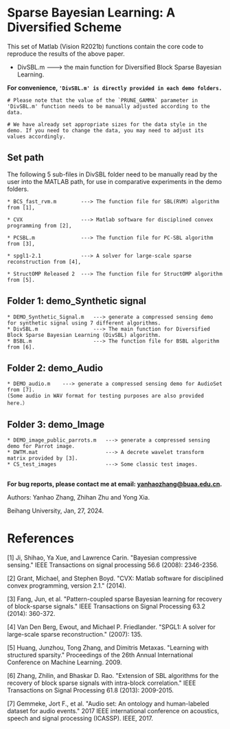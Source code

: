 # Sparse Bayesian Learning: A Diversified Scheme
This set of Matlab (Vision R2021b) functions contain the core code to reproduce the results of the above paper.

* DivSBL.m  ---> the main function for Diversified Block Sparse Bayesian Learning.

**For convenience, ```'DivSBL.m' is directly provided in each demo folders.```** 

    # Please note that the value of the `PRUNE_GAMMA` parameter in 'DivSBL.m' function needs to be manually adjusted according to the data.

    # We have already set appropriate sizes for the data style in the demo. If you need to change the data, you may need to adjust its values accordingly.


## Set path

The following 5 sub-files in DivSBL folder need to be manually read by the user into the MATLAB path, for use in comparative experiments in the demo folders. 

    * BCS_fast_rvm.m        ---> The function file for SBL(RVM) algorithm from [1],

    * CVX                   ---> Matlab software for disciplined convex programming from [2],

    * PCSBL.m               ---> The function file for PC-SBL algorithm from [3],

    * spgl1-2.1             ---> A solver for large-scale sparse reconstruction from [4],

    * StructOMP Released 2  ---> The function file for StructOMP algorithm from [5].




## Folder 1: demo_Synthetic signal 

    * DEMO_Synthetic_Signal.m   ---> generate a compressed sensing demo for synthetic signal using 7 different algorithms.
    * DivSBL.m                  ---> The main function for Diversified Block Sparse Bayesian Learning (DivSBL) algorithm.
    * BSBL.m                    ---> The function file for BSBL algorithm from [6].



## Folder 2: demo_Audio

    * DEMO_audio.m    ---> generate a compressed sensing demo for AudioSet from [7].
    (Some audio in WAV format for testing purposes are also provided here.）
  
  
  
## Folder 3: demo_Image

    * DEMO_image_public_parrots.m   ---> generate a compressed sensing demo for Parrot image.
    * DWTM.mat                      ---> A decrete wavelet transform matrix provided by [3].
    * CS_test_images                ---> Some classic test images.



##

**For bug reports, please contact me at email: yanhaozhang@buaa.edu.cn.**


Authors: Yanhao Zhang, Zhihan Zhu and Yong Xia.

Beihang University,  Jan, 27, 2024.

##

# References
[1] Ji, Shihao, Ya Xue, and Lawrence Carin. "Bayesian compressive sensing." IEEE Transactions on signal processing 56.6 (2008): 2346-2356.

[2] Grant, Michael, and Stephen Boyd. "CVX: Matlab software for disciplined convex programming, version 2.1." (2014).

[3] Fang, Jun, et al. "Pattern-coupled sparse Bayesian learning for recovery of block-sparse signals." IEEE Transactions on Signal Processing 63.2 (2014): 360-372.

[4] Van Den Berg, Ewout, and Michael P. Friedlander. "SPGL1: A solver for large-scale sparse reconstruction." (2007): 135.

[5] Huang, Junzhou, Tong Zhang, and Dimitris Metaxas. "Learning with structured sparsity." Proceedings of the 26th Annual International Conference on Machine Learning. 2009.

[6] Zhang, Zhilin, and Bhaskar D. Rao. "Extension of SBL algorithms for the recovery of block sparse signals with intra-block correlation." IEEE Transactions on Signal Processing 61.8 (2013): 2009-2015.

[7] Gemmeke, Jort F., et al. "Audio set: An ontology and human-labeled dataset for audio events." 2017 IEEE international conference on acoustics, speech and signal processing (ICASSP). IEEE, 2017.
